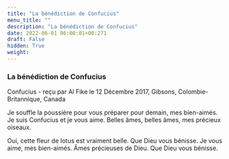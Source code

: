 ```yaml
---
title: "La bénédiction de Confucius"
menu_title: ""
description: "La bénédiction de Confucius"
date: 2022-06-01 06:00:01+00:271
draft: False
hidden: True
weight:
---
```

### La bénédiction de Confucius

Confucius - reçu par Al Fike le 12 Décembre 2017, Gibsons, Colombie-Britannique, Canada

Je souffle la poussière pour vous préparer pour demain, mes bien-aimés. Je suis Confucius et je vous aime. Belles âmes, belles âmes, mes précieux oiseaux.

Oui, cette fleur de lotus est vraiment belle. Que Dieu vous bénisse. Je vous aime, mes bien-aimés. Âmes précieuses de Dieu. Que Dieu vous bénisse.




